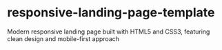 # responsive-landing-page-template
Modern responsive landing page built with HTML5 and CSS3, featuring clean design and mobile-first approach

